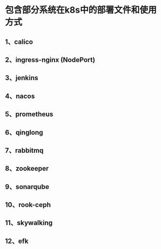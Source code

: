 # 包含部分系统在k8s中的部署文件和使用方式

## 1、calico
## 2、ingress-nginx (NodePort)
## 3、jenkins
## 4、nacos
## 5、prometheus
## 6、qinglong
## 7、rabbitmq
## 8、zookeeper
## 9、sonarqube
## 10、rook-ceph
## 11、skywalking
## 12、efk